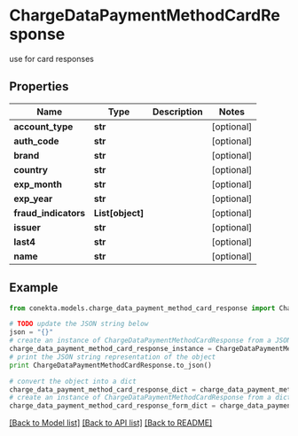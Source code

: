 # ChargeDataPaymentMethodCardResponse

use for card responses

## Properties
Name | Type | Description | Notes
------------ | ------------- | ------------- | -------------
**account_type** | **str** |  | [optional] 
**auth_code** | **str** |  | [optional] 
**brand** | **str** |  | [optional] 
**country** | **str** |  | [optional] 
**exp_month** | **str** |  | [optional] 
**exp_year** | **str** |  | [optional] 
**fraud_indicators** | **List[object]** |  | [optional] 
**issuer** | **str** |  | [optional] 
**last4** | **str** |  | [optional] 
**name** | **str** |  | [optional] 

## Example

```python
from conekta.models.charge_data_payment_method_card_response import ChargeDataPaymentMethodCardResponse

# TODO update the JSON string below
json = "{}"
# create an instance of ChargeDataPaymentMethodCardResponse from a JSON string
charge_data_payment_method_card_response_instance = ChargeDataPaymentMethodCardResponse.from_json(json)
# print the JSON string representation of the object
print ChargeDataPaymentMethodCardResponse.to_json()

# convert the object into a dict
charge_data_payment_method_card_response_dict = charge_data_payment_method_card_response_instance.to_dict()
# create an instance of ChargeDataPaymentMethodCardResponse from a dict
charge_data_payment_method_card_response_form_dict = charge_data_payment_method_card_response.from_dict(charge_data_payment_method_card_response_dict)
```
[[Back to Model list]](../README.md#documentation-for-models) [[Back to API list]](../README.md#documentation-for-api-endpoints) [[Back to README]](../README.md)



